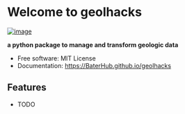 # Welcome to geolhacks


[![image](https://img.shields.io/pypi/v/geolhacks.svg)](https://pypi.python.org/pypi/geolhacks)


**a python package to manage and transform geologic data**


-   Free software: MIT License
-   Documentation: <https://BaterHub.github.io/geolhacks>
    

## Features

-   TODO

